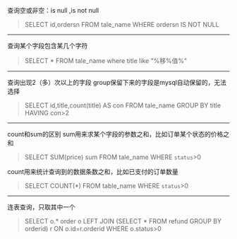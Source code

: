 查询空或非空：is null ,is not null
> SELECT id,ordersn FROM tale_name WHERE ordersn IS NOT NULL

------------

查询某个字段包含某几个字符
> SELECT * FROM tale_name where title like "%移%值%"

------------

查询出现2（多）次以上的字段
group保留下来的字段是mysql自动保留的，无法选择
> SELECT id,title,count(title) AS con FROM tale_name GROUP BY title HAVING con>2

------------

count和sum的区别
sum用来求某个字段的参数之和，比如订单某个状态的价格之和
> SELECT SUM(price) sum  FROM tale_name WHERE `status`>0

count用来统计查询到的数据条数之和，比如已支付的订单数量
> SELECT COUNT(*) FROM table_name WHERE `status`>0

------------
连表查询，只取其中一个
> SELECT o.* order o LEFT JOIN (SELECT * FROM refund GROUP BY orderid) r ON o.id=r.orderid WHERE o.status>0 